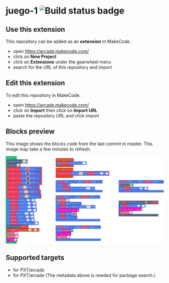 # juego-1 ![Build status badge](https://github.com/enriquechamber/juego-1/workflows/MakeCode/badge.svg)



## Use this extension

This repository can be added as an **extension** in MakeCode.

* open https://arcade.makecode.com/
* click on **New Project**
* click on **Extensions** under the gearwheel menu
* search for the URL of this repository and import

## Edit this extension

To edit this repository in MakeCode.

* open https://arcade.makecode.com/
* click on **Import** then click on **Import URL**
* paste the repository URL and click import

## Blocks preview

This image shows the blocks code from the last commit in master.
This image may take a few minutes to refresh.

![A rendered view of the blocks](https://github.com/enriquechamber/juego-1/raw/master/.makecode/blocks.png)

## Supported targets

* for PXT/arcade
* for PXT/arcade
(The metadata above is needed for package search.)

